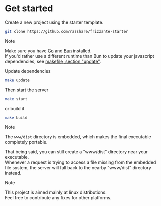 # Get started

Create a new project using the starter template.

```bash
git clone https://github.com/razshare/frizzante-starter
```

> [!NOTE]
> Make sure you have [Go](https://go.dev/doc/install) and [Bun](https://bun.sh) installed.\
> If you'd rather use a different runtime than Bun to update your javascript dependencies,
> see [makefile, section "update"](https://github.com/razshare/frizzante-starter/blob/master/makefile#L1-L6).

Update dependencies

```bash
make update
```

Then start the server

```bash
make start
```

or build it

```bash
make build
```

> [!NOTE]
> The `www/dist` directory is embedded, which makes the final executable completely portable.
> 
> That being said, you can still create a "www/dist" directory near your executable.\
> Whenever a request is trying to access a file missing from the embedded file system, the server will fall 
> back to the nearby "www/dist" directory instead.

> [!NOTE]
> This project is aimed mainly at linux distributions.\
> Feel free to contribute any fixes for other platforms.